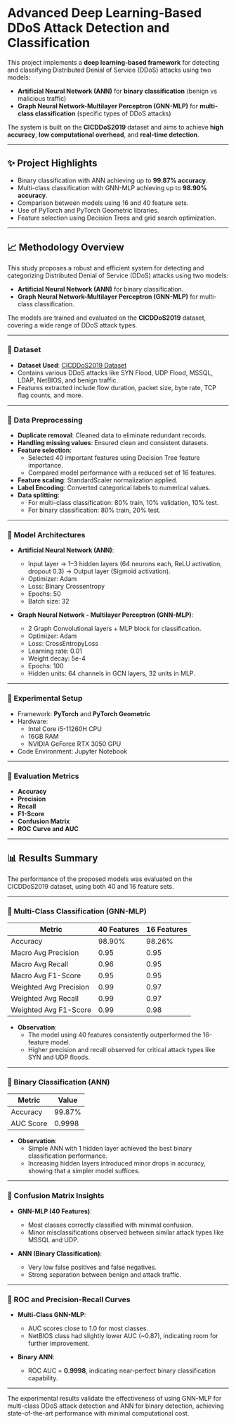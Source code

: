 # Advanced Deep Learning-Based DDoS Attack Detection and Classification

This project implements a **deep learning-based framework** for detecting and classifying Distributed Denial of Service (DDoS) attacks using two models:

- **Artificial Neural Network (ANN)** for **binary classification** (benign vs malicious traffic)
- **Graph Neural Network-Multilayer Perceptron (GNN-MLP)** for **multi-class classification** (specific types of DDoS attacks)

The system is built on the **CICDDoS2019** dataset and aims to achieve **high accuracy**, **low computational overhead**, and **real-time detection**.

---

## ✨ Project Highlights

- Binary classification with ANN achieving up to **99.87% accuracy**.
- Multi-class classification with GNN-MLP achieving up to **98.90% accuracy**.
- Comparison between models using 16 and 40 feature sets.
- Use of PyTorch and PyTorch Geometric libraries.
- Feature selection using Decision Trees and grid search optimization.

---

## 📈 Methodology Overview

This study proposes a robust and efficient system for detecting and categorizing Distributed Denial of Service (DDoS) attacks using two models:

- **Artificial Neural Network (ANN)** for binary classification.
- **Graph Neural Network-Multilayer Perceptron (GNN-MLP)** for multi-class classification.

The models are trained and evaluated on the **CICDDoS2019** dataset, covering a wide range of DDoS attack types.

---

### 🔹 Dataset

- **Dataset Used**: [CICDDoS2019 Dataset](https://www.unb.ca/cic/datasets/ddos-2019.html)
- Contains various DDoS attacks like SYN Flood, UDP Flood, MSSQL, LDAP, NetBIOS, and benign traffic.
- Features extracted include flow duration, packet size, byte rate, TCP flag counts, and more.

---

### 🔹 Data Preprocessing

- **Duplicate removal**: Cleaned data to eliminate redundant records.
- **Handling missing values**: Ensured clean and consistent datasets.
- **Feature selection**: 
  - Selected 40 important features using Decision Tree feature importance.
  - Compared model performance with a reduced set of 16 features.
- **Feature scaling**: StandardScaler normalization applied.
- **Label Encoding**: Converted categorical labels to numerical values.
- **Data splitting**:
  - For multi-class classification: 80% train, 10% validation, 10% test.
  - For binary classification: 80% train, 20% test.

---

### 🔹 Model Architectures

- **Artificial Neural Network (ANN)**:
  - Input layer → 1–3 hidden layers (64 neurons each, ReLU activation, dropout 0.3) → Output layer (Sigmoid activation).
  - Optimizer: Adam
  - Loss: Binary Crossentropy
  - Epochs: 50
  - Batch size: 32

- **Graph Neural Network - Multilayer Perceptron (GNN-MLP)**:
  - 2 Graph Convolutional layers + MLP block for classification.
  - Optimizer: Adam
  - Loss: CrossEntropyLoss
  - Learning rate: 0.01
  - Weight decay: 5e-4
  - Epochs: 100
  - Hidden units: 64 channels in GCN layers, 32 units in MLP.

---

### 🔹 Experimental Setup

- Framework: **PyTorch** and **PyTorch Geometric**
- Hardware: 
  - Intel Core i5-11260H CPU
  - 16GB RAM
  - NVIDIA GeForce RTX 3050 GPU
- Code Environment: Jupyter Notebook

---

### 🔹 Evaluation Metrics

- **Accuracy**
- **Precision**
- **Recall**
- **F1-Score**
- **Confusion Matrix**
- **ROC Curve and AUC**

---

## 📊 Results Summary

The performance of the proposed models was evaluated on the CICDDoS2019 dataset, using both 40 and 16 feature sets.

---

### 🔹 Multi-Class Classification (GNN-MLP)

| Metric                  | 40 Features | 16 Features |
|--------------------------|-------------|-------------|
| Accuracy                 | 98.90%      | 98.26%      |
| Macro Avg Precision      | 0.95        | 0.95        |
| Macro Avg Recall         | 0.96        | 0.95        |
| Macro Avg F1-Score       | 0.95        | 0.95        |
| Weighted Avg Precision   | 0.99        | 0.97        |
| Weighted Avg Recall      | 0.99        | 0.97        |
| Weighted Avg F1-Score    | 0.99        | 0.98        |

- **Observation**:
  - The model using 40 features consistently outperformed the 16-feature model.
  - Higher precision and recall observed for critical attack types like SYN and UDP floods.

---

### 🔹 Binary Classification (ANN)

| Metric                  | Value        |
|--------------------------|--------------|
| Accuracy                 | 99.87%       |
| AUC Score                | 0.9998       |

- **Observation**:
  - Simple ANN with 1 hidden layer achieved the best binary classification performance.
  - Increasing hidden layers introduced minor drops in accuracy, showing that a simpler model suffices.

---

### 🔹 Confusion Matrix Insights

- **GNN-MLP (40 Features)**:
  - Most classes correctly classified with minimal confusion.
  - Minor misclassifications observed between similar attack types like MSSQL and UDP.

- **ANN (Binary Classification)**:
  - Very low false positives and false negatives.
  - Strong separation between benign and attack traffic.

---

### 🔹 ROC and Precision-Recall Curves

- **Multi-Class GNN-MLP**:
  - AUC scores close to 1.0 for most classes.
  - NetBIOS class had slightly lower AUC (~0.87), indicating room for further improvement.

- **Binary ANN**:
  - ROC AUC = **0.9998**, indicating near-perfect binary classification capability.

---

The experimental results validate the effectiveness of using GNN-MLP for multi-class DDoS attack detection and ANN for binary detection, achieving state-of-the-art performance with minimal computational cost.
